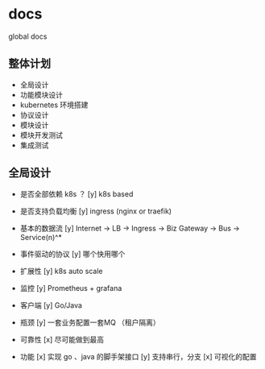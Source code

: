 # docs
global docs

## 整体计划

+ 全局设计
+ 功能模块设计
+ kubernetes 环境搭建
+ 协议设计
+ 模块设计
+ 模块开发测试
+ 集成测试

## 全局设计

+ 是否全部依赖 k8s ？
[y] k8s based

+ 是否支持负载均衡
[y] ingress (nginx or traefik)

+ 基本的数据流
[y] Internet -> LB -> Ingress -> Biz Gateway -> Bus -> Service(n)^*

+ 事件驱动的协议
[y] 哪个快用哪个

+ 扩展性
[y] k8s auto scale

+ 监控
[y] Prometheus + grafana

+ 客户端
[y] Go/Java

+ 瓶颈
[y] 一套业务配置一套MQ （租户隔离）

+ 可靠性
[x] 尽可能做到最高

+ 功能
[x] 实现 go 、java 的脚手架接口
[y] 支持串行，分支
[x] 可视化的配置
